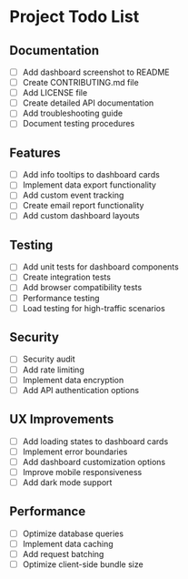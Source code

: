# Project Todo List

## Documentation
- [ ] Add dashboard screenshot to README
- [ ] Create CONTRIBUTING.md file
- [ ] Add LICENSE file
- [ ] Create detailed API documentation
- [ ] Add troubleshooting guide
- [ ] Document testing procedures

## Features
- [ ] Add info tooltips to dashboard cards
- [ ] Implement data export functionality
- [ ] Add custom event tracking
- [ ] Create email report functionality
- [ ] Add custom dashboard layouts

## Testing
- [ ] Add unit tests for dashboard components
- [ ] Create integration tests
- [ ] Add browser compatibility tests
- [ ] Performance testing
- [ ] Load testing for high-traffic scenarios

## Security
- [ ] Security audit
- [ ] Add rate limiting
- [ ] Implement data encryption
- [ ] Add API authentication options

## UX Improvements
- [ ] Add loading states to dashboard cards
- [ ] Implement error boundaries
- [ ] Add dashboard customization options
- [ ] Improve mobile responsiveness
- [ ] Add dark mode support

## Performance
- [ ] Optimize database queries
- [ ] Implement data caching
- [ ] Add request batching
- [ ] Optimize client-side bundle size 